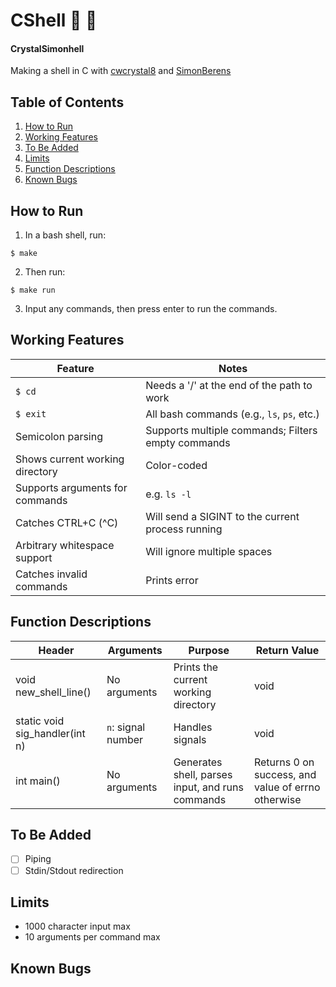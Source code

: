 # CShell :ocean: :shell:
#### CrystalSimonhell
Making a shell in C with [cwcrystal8](github.com/cwcrystal8) and [SimonBerens](github.com/SimonBerens)

## Table of Contents
1. [How to Run](#how-to-run)
2. [Working Features](#working-features)
3. [To Be Added](#to-be-added)
4. [Limits](#limits)
5. [Function Descriptions](#function-descriptions)
6. [Known Bugs](#known-bugs)


## How to Run
1. In a bash shell, run:
~~~
$ make
~~~
2. Then run:
~~~
$ make run
~~~
3. Input any commands, then press enter to run the commands.


## Working Features
Feature | Notes
--- | --- 
`$ cd` | Needs a '/' at the end of the path to work
`$ exit`| All bash commands (e.g., `ls`, `ps`, etc.)
Semicolon parsing | Supports multiple commands; Filters empty commands
Shows current working directory | Color-coded
Supports arguments for commands | e.g. `ls -l`
Catches CTRL+C (^C) | Will send a SIGINT to the current process running
Arbitrary whitespace support | Will ignore multiple spaces
Catches invalid commands | Prints error

## Function Descriptions
Header | Arguments | Purpose | Return Value
---|---|---|---
void new_shell_line() | No arguments | Prints the current working directory | void
static void sig_handler(int n) | `n`: signal number | Handles signals| void
int main() | No arguments | Generates shell, parses input, and runs commands | Returns 0 on success, and value of errno otherwise

## To Be Added
- [ ] Piping
- [ ] Stdin/Stdout redirection

## Limits
* 1000 character input max
* 10 arguments per command max

## Known Bugs
